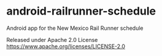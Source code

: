 # android-railrunner-schedule
Android app for the New Mexico Rail Runner schedule

Released under Apache 2.0 License https://www.apache.org/licenses/LICENSE-2.0
